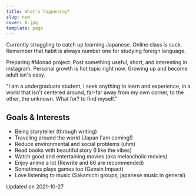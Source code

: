 ```yaml
---
title: What's happening?
slug: now
cover: 8.jpg
template: page
---
```


Currently struggling to catch up learning Japanese. Online class is suck. Remember that habit is always number one for studying foreign language.

Preparing #Monad project. Post something useful, short, and interesting in instagram. Personal growth is hot topic right now. Growing up and become adult isn's easy.

"I am a undergraduate student, I seek anything to learn and experience, in a world that isn't centered around, far-far away from my own corner, to the other, the unknown. What for? to find myself."

## Goals & Interests

- Being storyteller (through writing)
- Traveling around the world (Japan I'am coming!)
- Reduce environmental and social problems (uhm)
- Read books with beautiful story (I like the vibes)
- Watch good and entertaining movies (aka melancholic movies)
- Enjoy anime a lot (Rewrite and 86 are recommended)
- Sometimes plays games too (Gensin Impact)
- Love listening to music (Sakamichi groups, japanese music in general)

Updated on 2021-10-27
